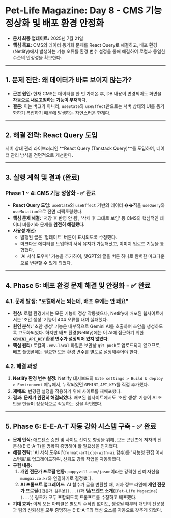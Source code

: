 # Pet-Life Magazine: Day 8 - CMS 기능 정상화 및 배포 환경 안정화
- **문서 최종 업데이트:** 2025년 7월 21일
- **핵심 목표:** CMS의 데이터 동기화 문제를 React Query로 해결하고, 배포 환경(Netlify)에서 발생하는 기능 오류를 환경 변수 설정을 통해 해결하여 로컬과 동일한 수준의 안정성을 확보한다.

---

## 1. 문제 진단: 왜 데이터가 바로 보이지 않는가?

- **근본 원인:** 현재 CMS는 데이터를 한 번 가져온 후, DB 내용이 변경되어도 화면을 **자동으로 새로고침하는 기능이 부재**하다.
- **결론:** 이는 버그가 아니라, `useState`와 `useEffect`만으로는 서버 상태와 UI를 동기화하기 복잡하기 때문에 발생하는 자연스러운 한계다.

---

## 2. 해결 전략: React Query 도입

서버 상태 관리 라이브러리인 **React Query (Tanstack Query)**를 도입하여, 데이터 관리 방식을 전면적으로 개선한다.

---

## 3. 실행 계획 및 결과 (완료)

### Phase 1 ~ 4: CMS 기능 정상화 - ✅ 완료
- **React Query 도입:** `useState`와 `useEffect` 기반의 데이터 ��직을 `useQuery`와 `useMutation`으로 전면 리팩토링했다.
- **핵심 문제 해결:** '저장 후 반영 안 됨', '삭제 후 그대로 보임' 등 CMS의 핵심적인 데이터 비동기화 문제를 **완전히 해결했다.**
- **사용성 개선:**
    - 발행된 글은 '업데이트' 버튼이 표시되도록 수정했다.
    - 마크다운 에디터를 도입하여 서식 유지가 가능해졌고, 이미지 업로드 기능을 통합했다.
    - 'AI 서식 도우미' 기능을 추가하여, 챗GPT의 글을 버튼 하나로 완벽한 마크다운으로 변환할 수 있게 되었다.

---

## 4. Phase 5: 배포 환경 문제 해결 및 안정화 - ✅ 완료

### 4.1. 문제 발생: "로컬에서는 되는데, 배포 후에는 안 돼요"
- **현상:** 로컬 환경에서는 모든 기능이 정상 작동했으나, Netlify에 배포된 웹사이트에서는 '초안 생성' 기능이 404 오류를 내며 실패했다.
- **원인 분석:** '초안 생성' 기능은 내부적으로 Gemini AI를 호출하여 초안을 생성하도록 고도화되었다. 하지만 배포 환경(Netlify)에는 이 AI에 접근하기 위한 **`GEMINI_API_KEY` 환경 변수가 설정되어 있지 않았다.**
- **핵심 원리:** 로컬의 `.env.local` 파일은 보안상 `git push`로 업로드되지 않으므로, 배포 플랫폼에는 필요한 모든 환경 변수를 별도로 설정해주어야 한다.

### 4.2. 해결 과정
1.  **Netlify 환경 변수 설정:** Netlify 대시보드의 `Site settings > Build & deploy > Environment` 메뉴에서, 누락되었던 `GEMINI_API_KEY`를 직접 추가했다.
2.  **재배포:** 변경된 설정을 적용하기 위해 사이트를 재배포했다.
3.  **결과:** **문제가 완전히 해결되었다.** 배포된 웹사이트에서도 '초안 생성' 기능이 AI 초안을 만들며 정상적으로 작동하는 것을 확인했다.

---

## 5. Phase 6: E-E-A-T 자동 강화 시스템 구축 - ✅ 완료

- **문제 인식:** 애드센스 승인 및 사이트 신뢰도 향상을 위해, 모든 콘텐츠에 저자의 전문성(E-E-A-T)을 명확히 증명해야 할 필요성을 인지했다.
- **해결 전략:** 'AI 서식 도우미'(`format-article-with-ai` 함수)를 '지능형 편집 어시스턴트'로 업그레이드하여, 신뢰도 강화 작업을 자동화했다.
- **구현 내용:**
    1.  **개인 전문가 프로필 연동:** `puppyvill.com/jason`이라는 강력한 신뢰 자산을 `mungai.co.kr`와 연결하기로 결정했다.
    2.  **AI 프롬프트 업그레이드:** AI 함수가 글을 변환할 때, 저자 정보 라인에 **개인 전문가 프로필**(`[전문가 김주영](...)`)과 **팀/브랜드 소개**(`[Pet-Life Magazine](...)`) 링크가 모두 포함되도록 프롬프트를 수정하고 배포했다.
- **기대 효과:** 이제 모든 아티클은 별도의 수작업 없이도, 생성될 때부터 개인의 전문성과 팀의 신뢰성을 모두 증명하는 E-E-A-T의 핵심 요소를 자동으로 갖추게 되었다.
